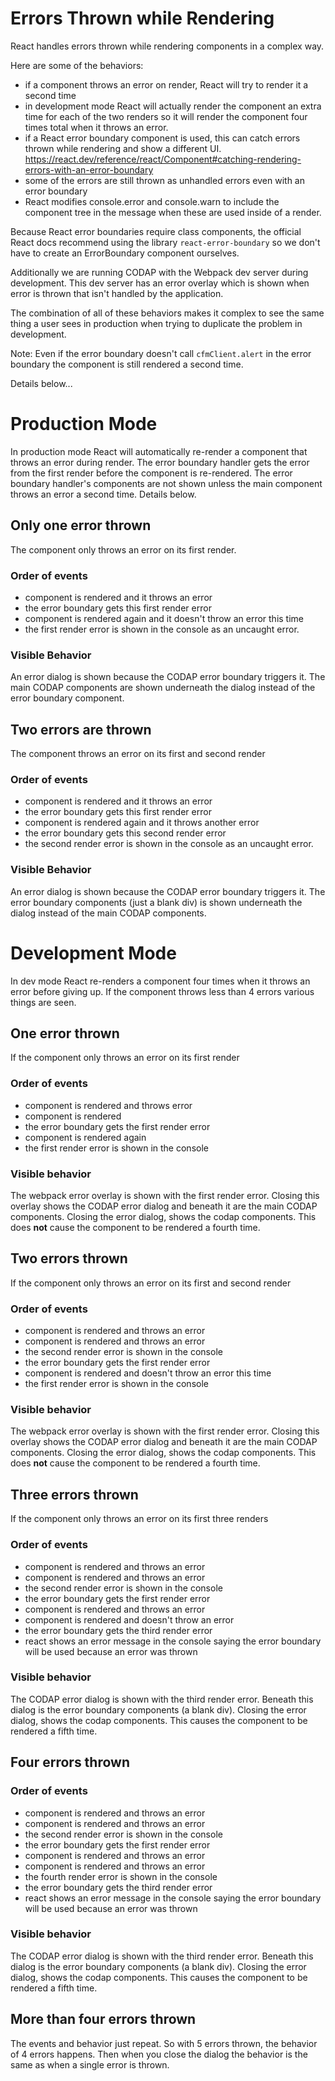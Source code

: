 # Errors Thrown while Rendering
React handles errors thrown while rendering components in a complex way.

Here are some of the behaviors:
- if a component throws an error on render, React will try to render it a second time
- in development mode React will actually render the component an extra time for each of the two renders so it will render the component four times total when it throws an error.
- if a React error boundary component is used, this can catch errors thrown while rendering and show a different UI. https://react.dev/reference/react/Component#catching-rendering-errors-with-an-error-boundary
- some of the errors are still thrown as unhandled errors even with an error boundary
- React modifies console.error and console.warn to include the component tree in the message when these are used inside of a render.

Because React error boundaries require class components, the official React docs recommend using the library `react-error-boundary` so we don't have to create an ErrorBoundary component ourselves.

Additionally we are running CODAP with the Webpack dev server during development. This dev server has an error overlay which is shown when error is thrown that isn't handled by the application.

The combination of all of these behaviors makes it complex to see the same thing a user sees in production when trying to duplicate the problem in development.

Note: Even if the error boundary doesn't call `cfmClient.alert` in the error boundary the component is still rendered a second time.

Details below...

# Production Mode
In production mode React will automatically re-render a component that throws an error during render. The error boundary handler gets the error from the first render before the component is re-rendered. The error boundary handler's components are not shown unless the main component throws an error a second time. Details below.

## Only one error thrown
The component only throws an error on its first render.

### Order of events
- component is rendered and it throws an error
- the error boundary gets this first render error
- component is rendered again and it doesn't throw an error this time
- the first render error is shown in the console as an uncaught error.

### Visible Behavior
An error dialog is shown because the CODAP error boundary triggers it. The main CODAP components are shown underneath the dialog instead of the error boundary component.

## Two errors are thrown
The component throws an error on its first and second render

### Order of events
- component is rendered and it throws an error
- the error boundary gets this first render error
- component is rendered again and it throws another error
- the error boundary gets this second render error
- the second render error is shown in the console as an uncaught error.

### Visible Behavior
An error dialog is shown because the CODAP error boundary triggers it. The error boundary components (just a blank div) is shown underneath the dialog instead of the main CODAP components.

# Development Mode
In dev mode React re-renders a component four times when it throws an error before giving up. If the component throws less than 4 errors various things are seen.

## One error thrown
If the component only throws an error on its first render

### Order of events
- component is rendered and throws error
- component is rendered
- the error boundary gets the first render error
- component is rendered again
- the first render error is shown in the console


### Visible behavior
The webpack error overlay is shown with the first render error. Closing this overlay shows the CODAP error dialog and beneath it are the main CODAP components. Closing the error dialog, shows the codap components. This does **not** cause the component to be rendered a fourth time.

## Two errors thrown
If the component only throws an error on its first and second render

### Order of events
- component is rendered and throws an error
- component is rendered and throws an error
- the second render error is shown in the console
- the error boundary gets the first render error
- component is rendered and doesn't throw an error this time
- the first render error is shown in the console

### Visible behavior
The webpack error overlay is shown with the first render error. Closing this overlay shows the CODAP error dialog and beneath it are the main CODAP components. Closing the error dialog, shows the codap components. This does **not** cause the component to be rendered a fourth time.

## Three errors thrown
If the component only throws an error on its first three renders

### Order of events
- component is rendered and throws an error
- component is rendered and throws an error
- the second render error is shown in the console
- the error boundary gets the first render error
- component is rendered and throws an error
- component is rendered and doesn't throw an error
- the error boundary gets the third render error
- react shows an error message in the console saying the error boundary will be used because an error was thrown

### Visible behavior
The CODAP error dialog is shown with the third render error. Beneath this dialog is the error boundary components (a blank div). Closing the error dialog, shows the codap components. This causes the component to be rendered a fifth time.

## Four errors thrown

### Order of events
- component is rendered and throws an error
- component is rendered and throws an error
- the second render error is shown in the console
- the error boundary gets the first render error
- component is rendered and throws an error
- component is rendered and throws an error
- the fourth render error is shown in the console
- the error boundary gets the third render error
- react shows an error message in the console saying the error boundary will be used because an error was thrown

### Visible behavior
The CODAP error dialog is shown with the third render error. Beneath this dialog is the error boundary components (a blank div). Closing the error dialog, shows the codap components. This causes the component to be rendered a fifth time.

## More than four errors thrown
The events and behavior just repeat. So with 5 errors thrown, the behavior of 4 errors happens. Then when you close the dialog the behavior is the same as when a single error is thrown.
